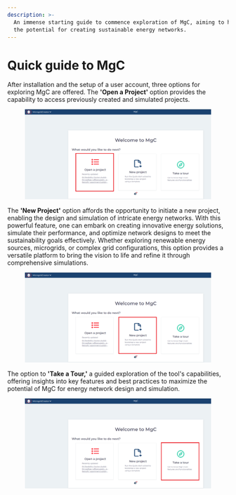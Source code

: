 ```yaml
---
description: >-
  An immense starting guide to commence exploration of MgC, aiming to harness
  the potential for creating sustainable energy networks.
---
```


# Quick guide to MgC

After installation and the setup of a user account, three options for exploring MgC are offered. The **'Open a Project'** option provides the capability to access previously created and simulated projects.

<figure><img src="../.gitbook/assets/9 - Copy (2).png" alt="" width="563"><figcaption></figcaption></figure>

The **'New Project'** option affords the opportunity to initiate a new project, enabling the design and simulation of intricate energy networks. With this powerful feature, one can embark on creating innovative energy solutions, simulate their performance, and optimize network designs to meet the sustainability goals effectively. Whether exploring renewable energy sources, microgrids, or complex grid configurations, this option provides a versatile platform to bring the vision to life and refine it through comprehensive simulations.

<figure><img src="../.gitbook/assets/9 (2).png" alt="" width="563"><figcaption></figcaption></figure>

The option to **'Take a Tour,'** a guided exploration of the tool's capabilities, offering insights into key features and best practices to maximize the potential of MgC for energy network design and simulation.

<figure><img src="../.gitbook/assets/9 - Copy.png" alt="" width="563"><figcaption></figcaption></figure>

